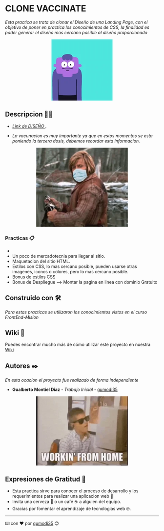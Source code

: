 # CLONE VACCINATE

_Esta practica se trata de clonar el Diseño de una Landing Page, con el objetivo de poner en practica los conocimientos de CSS, la finalidad es poder generar el diseño mas cercano posible al diseño proporcionado_

<div>
<p style = 'text-align:center;'>
<img src="img/clone.webp">
</p>
</div>

## Descripcion 🧑‍⚖️

* _[Link de DISEÑO ](https://github.com/LaunchX-InnovaccionVirtual/FrontEnd-Mision/blob/main/03%20-%20CSS/practica/landingVacunaci%C3%B3n.png)._

* _La vacunacion es muy importante ya que en estos momentos se esta poniendo la tercera dosis, debemos recordar esta informacion._

<div>
<p style = 'text-align:center;'>
<img src="img/covid-2.webp" alt="imagen" width="300px">
</p>
</div>

### Practicas 📋

*   <br>
* Un poco de mercadotecnia para llegar al sitio.<br>
* Maquetacion del sitio HTML.<br>
* Estilos con CSS, lo mas cercano posible, pueden usarse otras imagenes, iconos o colores, pero lo mas cercano posible.<br>
* Bonus de estilos CSS
* Bonus de Despliegue --> Montar la pagina en linea con dominio Gratuito


## Construido con 🛠️

_Para estas practicas se utilizaron los conocimientos vistos en el curso FrontEnd-Mision_

## Wiki 📖

Puedes encontrar mucho más de cómo utilizar este proyecto en nuestra [Wiki](https://github.com/LaunchX-InnovaccionVirtual/FrontEnd-Mision)

## Autores ✒️

_En esta ocacion el proyecto fue realizado de forma independiente_

* **Gualberto Montiel Diaz** - *Trabajo Inicial* - [gumodi35](https://github.com/gumodi35)

<div>
<p style = 'text-align:center;'>
<img src="img/covid-3.webp" alt="imagen" width="300px">
</p>
</div>

## Expresiones de Gratitud 🎁

* Esta practica sirve para conocer el proceso de desarrollo y los requerimientos para realizar una aplicacion web 📢
* Invita una cerveza 🍺 o un café ☕ a alguien del equipo.
* Gracias por fomentar el aprendizaje de tecnologias web 🤓.



---
⌨️ con ❤️ por [gumodi35](https://github.com/gumodi35) 😊